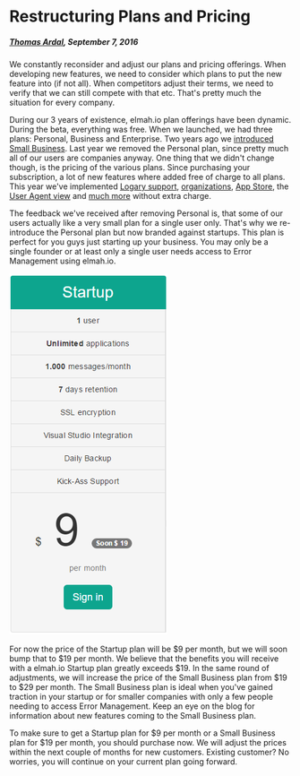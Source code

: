 # Restructuring Plans and Pricing

##### [Thomas Ardal](http://elmah.io/about/), September 7, 2016

We constantly reconsider and adjust our plans and pricing offerings. When developing new features, we need to consider which plans to put the new feature into (if not all). When competitors adjust their terms, we need to verify that we can still compete with that etc. That's pretty much the situation for every company.

During our 3 years of existence, elmah.io plan offerings have been dynamic. During the beta, everything was free. When we launched, we had three plans: Personal, Business and Enterprise. Two years ago we [introduced Small Business](http://blog.elmah.io/introducing-the-small-business-plan/). Last year we removed the Personal plan, since pretty much all of our users are companies anyway. One thing that we didn't change though, is the pricing of the various plans. Since purchasing your subscription, a lot of new features where added free of charge to all plans. This year we've implemented [Logary support](http://blog.elmah.io/support-for-logary/), [organizations](http://blog.elmah.io/organization-support/), [App Store](http://blog.elmah.io/elmah-io-appstore/), the [User Agent view](http://blog.elmah.io/improvement-seven-user-agent-view/) and [much more](http://blog.elmah.io/) without extra charge.

The feedback we've received after removing Personal is, that some of our users actually like a very small plan for a single user only. That's why we re-introduce the Personal plan but now branded against startups. This plan is perfect for you guys just starting up your business. You may only be a single founder or at least only a single user needs access to Error Management using elmah.io.

![Startup Plan](images/startup_plan.png)

For now the price of the Startup plan will be $9 per month, but we will soon bump that to $19 per month. We believe that the benefits you will receive with a elmah.io Startup plan greatly exceeds $19. In the same round of adjustments, we will increase the price of the Small Business plan from $19 to $29 per month. The Small Business plan is ideal when you've gained traction in your startup or for smaller companies with only a few people needing to access Error Management. Keep an eye on the blog for information about new features coming to the Small Business plan.

To make sure to get a Startup plan for $9 per month or a Small Business plan for $19 per month, you should purchase now. We will adjust the prices within the next couple of months for new customers. Existing customer? No worries, you will continue on your current plan going forward.